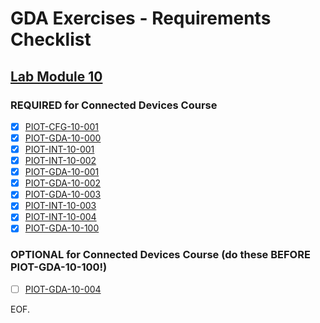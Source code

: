# GDA Exercises - Requirements Checklist

## [Lab Module 10](https://github.com/orgs/programming-the-iot/projects/1#column-10488510)

### REQUIRED for Connected Devices Course

- [x] [PIOT-CFG-10-001](https://github.com/programming-the-iot/book-exercise-tasks/issues/154)
- [x] [PIOT-GDA-10-000](https://github.com/programming-the-iot/book-exercise-tasks/issues/26)
- [x] [PIOT-INT-10-001](https://github.com/programming-the-iot/book-exercise-tasks/issues/108)
- [x] [PIOT-INT-10-002](https://github.com/programming-the-iot/book-exercise-tasks/issues/109)
- [x] [PIOT-GDA-10-001](https://github.com/programming-the-iot/book-exercise-tasks/issues/112)
- [x] [PIOT-GDA-10-002](https://github.com/programming-the-iot/book-exercise-tasks/issues/92)
- [x] [PIOT-GDA-10-003](https://github.com/programming-the-iot/book-exercise-tasks/issues/91)
- [x] [PIOT-INT-10-003](https://github.com/programming-the-iot/book-exercise-tasks/issues/88)
- [x] [PIOT-INT-10-004](https://github.com/programming-the-iot/book-exercise-tasks/issues/114)
- [x] [PIOT-GDA-10-100](https://github.com/programming-the-iot/book-exercise-tasks/issues/33)

### OPTIONAL for Connected Devices Course (do these BEFORE PIOT-GDA-10-100!)

- [ ] [PIOT-GDA-10-004](https://github.com/programming-the-iot/book-exercise-tasks/issues/157)

EOF.
